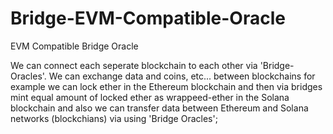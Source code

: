 # Bridge-EVM-Compatible-Oracle
EVM Compatible Bridge Oracle

We can connect each seperate blockchain to each other via 'Bridge-Oracles'. We can exchange data and coins, etc... between blockchains for example we can lock ether in the Ethereum blockchain and then via bridges mint equal amount of locked ether as wrappeed-ether in the Solana blockchain and also we can transfer data between Ethereum and Solana networks (blockchians) via using 'Bridge Oracles';
